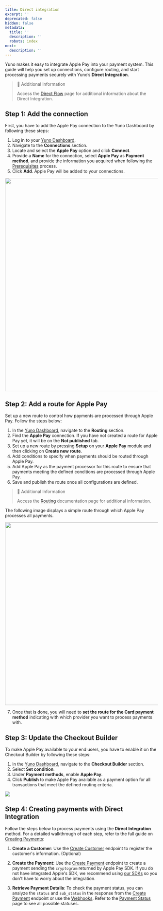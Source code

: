```yaml
---
title: Direct integration
excerpt: ''
deprecated: false
hidden: false
metadata:
  title: ''
  description: ''
  robots: index
next:
  description: ''
---
```

Yuno makes it easy to integrate Apple Pay into your payment system. This guide will help you set up connections, configure routing, and start processing payments securely with Yuno’s **Direct Integration**.

> 📘 Additional Information
>
> Access the [Direct Flow](#direct-flow) page for additional information about the Direct Integration.

## Step 1: Add the connection

First, you have to add the Apple Pay connection to the Yuno Dashboard by following these steps:

1. Log in to your [Yuno Dashboard](https://dashboard.y.uno/connections).
2. Navigate to the **Connections** section.
3. Locate and select the **Apple Pay** option and click **Connect**.
4. Provide a **Name** for the connection, select **Apple Pay** as **Payment method**, and provide the information you acquired when following the [Prerequisites](doc:prerequisites-apple-pay)  process.
5. Click **Add**. Apple Pay will be added to your connections.

<Image align="center" width="700px" src="https://files.readme.io/6d674dd-Screenshot_2024-07-02_at_2.27.47_PM.png" />

## Step 2: Add a route for Apple Pay

Set up a new route to control how payments are processed through Apple Pay. Follow the steps below:

1. In the [Yuno Dashboard](https://dashboard.y.uno/connections), navigate to the **Routing** section.
2. Find the **Apple Pay** connection. If you have not created a route for Apple Pay yet, it will be on the **Not published** tab.
3. Set up a new route by pressing **Setup** on your **Apple Pay** module and then clicking on **Create new route**.
4. Add conditions to specify when payments should be routed through Apple Pay.
5. Add Apple Pay as the payment processor for this route to ensure that payments meeting the defined conditions are processed through Apple Pay.
6. Save and publish the route once all configurations are defined.

> 📘 Additional Information
>
> Access the [Routing](#routing) documentation page for additional information.

The following image displays a simple route through which Apple Pay processes all payments.

<Image align="center" width="600px" src="https://files.readme.io/d5b9a8c-Screenshot_2024-07-02_at_2.30.09_PM.png" />

7. Once that is done, you will need to **set the route for the Card payment method** indicating with which provider you want to process payments with.

## Step 3: Update the Checkout Builder

To make Apple Pay available to your end users, you have to enable it on the Checkout Builder by following these steps:

1. In the [Yuno Dashboard](https://dashboard.y.uno/connections), navigate to the **Checkout Builder** section.
2. Select **Set condition**.
3. Under **Payment methods**, enable **Apple Pay**.
4. Click **Publish** to make Apple Pay available as a payment option for all transactions that meet the defined routing criteria.

<Image align="center" src="https://files.readme.io/52781326ea260052f9a62e98d5cd6a1bbfdaa39f50062912f15f3bdb310aa019-4eb043c-Screenshot_2024-08-07_at_4.57.16_PM.png" />

## Step 4: Creating payments with Direct Integration

Follow the steps below to process payments using the **Direct Integration** method. For a detailed walkthrough of each step, refer to the full guide on [Creating Payments](doc:create-payment-basic):

1. **Create a Customer**: Use the [Create Customer](ref:create-customer) endpoint to register the customer's information. (Optional)

2. **Create the Payment**: Use the [Create Payment](ref:create-payment) endpoint to create a payment sending the `cryptogram` returned by Apple Pay SDK. If you do not have integrated Apple's SDK, we recommend using [our SDKs](doc:sdk-integration-apple) so you don't have to worry about the integration.

3. **Retrieve Payment Details**: To check the payment status, you can analyze the `status` and `sub_status` in the response from the [Create Payment](ref:create-payment) endpoint or use the [Webhooks](doc:webhooks). Refer to the [Payment Status](ref:payment) page to see all possible statuses.